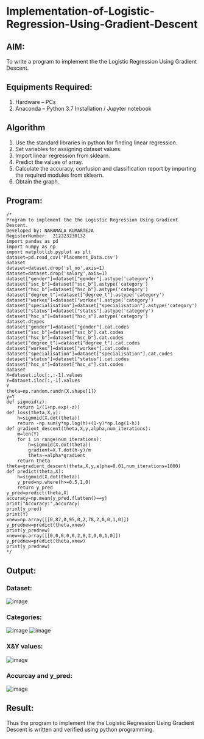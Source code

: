# Implementation-of-Logistic-Regression-Using-Gradient-Descent

## AIM:
To write a program to implement the the Logistic Regression Using Gradient Descent.

## Equipments Required:
1. Hardware – PCs
2. Anaconda – Python 3.7 Installation / Jupyter notebook

## Algorithm
1. Use the standard libraries in python for finding linear regression.
2. Set variables for assigning dataset values.
3. Import linear regression from sklearn.
4. Predict the values of array.
5. Calculate the accuracy, confusion and classification report by importing the required modules from sklearn.
6. Obtain the graph.


## Program:
```
/*
Program to implement the the Logistic Regression Using Gradient Descent.
Developed by: NARAMALA KUMARTEJA
RegisterNumber:  212223230132
import pandas as pd
import numpy as np
import matplotlib.pyplot as plt
dataset=pd.read_csv('Placement_Data.csv')
dataset
dataset=dataset.drop('sl_no',axis=1)
dataset=dataset.drop('salary',axis=1)
dataset["gender"]=dataset["gender"].astype('category')
dataset["ssc_b"]=dataset["ssc_b"].astype('category')
dataset["hsc_b"]=dataset["hsc_b"].astype('category')
dataset["degree_t"]=dataset["degree_t"].astype('category')
dataset["workex"]=dataset["workex"].astype('category')
dataset["specialisation"]=dataset["specialisation"].astype('category')
dataset["status"]=dataset["status"].astype('category')
dataset["hsc_s"]=dataset["hsc_s"].astype('category')
dataset.dtypes
dataset["gender"]=dataset["gender"].cat.codes
dataset["ssc_b"]=dataset["ssc_b"].cat.codes
dataset["hsc_b"]=dataset["hsc_b"].cat.codes
dataset["degree_t"]=dataset["degree_t"].cat.codes
dataset["workex"]=dataset["workex"].cat.codes
dataset["specialisation"]=dataset["specialisation"].cat.codes
dataset["status"]=dataset["status"].cat.codes
dataset["hsc_s"]=dataset["hsc_s"].cat.codes
dataset
X=dataset.iloc[:,:-1].values
Y=dataset.iloc[:,-1].values
Y
theta=np.random.randn(X.shape[1])
y=Y
def sigmoid(z):
    return 1/(1+np.exp(-z))
def loss(theta,X,y):
    h=sigmoid(X.dot(theta))
    return -np.sum(y*np.log(h)+(1-y)*np.log(1-h))
def gradient_descent(theta,X,y,alpha,num_iterations):
    m=len(Y)
    for i in range(num_iterations):
        h=sigmoid(X.dot(theta))
        gradient=X.T.dot(h-y)/m
        theta-=alpha*gradient
    return theta
theta=gradient_descent(theta,X,y,alpha=0.01,num_iterations=1000)
def predict(theta,X):
    h=sigmoid(X.dot(theta))
    y_pred=np.where(h>=0.5,1,0)
    return y_pred
y_pred=predict(theta,X)
accuracy=np.mean(y_pred.flatten()==y)
print("Accuracy:",accuracy)
print(y_pred)
print(Y)
xnew=np.array([[0,87,0,95,0,2,78,2,0,0,1,0]])
y_prednew=predict(theta,xnew)
print(y_prednew)
xnew=np.array([[0,0,0,0,0,2,8,2,0,0,1,0]])
y_prednew=predict(theta,xnew)
print(y_prednew)
*/
```

## Output:
### Dataset:
![image](https://github.com/Jeshwanthkumarpayyavula/-Implementation-of-Logistic-Regression-Using-Gradient-Descent/assets/145742402/83379170-1687-4ab3-a6d2-2ce8348e4105)
### Categories:
![image](https://github.com/Jeshwanthkumarpayyavula/-Implementation-of-Logistic-Regression-Using-Gradient-Descent/assets/145742402/05990e85-c6c2-4a0d-9d2c-f435d38cc6a7)
![image](https://github.com/Jeshwanthkumarpayyavula/-Implementation-of-Logistic-Regression-Using-Gradient-Descent/assets/145742402/f98be794-7139-46b1-a46a-cd6322599348)
### X&Y values:
![image](https://github.com/Jeshwanthkumarpayyavula/-Implementation-of-Logistic-Regression-Using-Gradient-Descent/assets/145742402/4431530a-ca5d-4300-85b2-ae5e974908e7)
### Accurcay and y_pred:
![image](https://github.com/Jeshwanthkumarpayyavula/-Implementation-of-Logistic-Regression-Using-Gradient-Descent/assets/145742402/d796f427-293a-451c-9f8e-f99e6cb386e8)






## Result:
Thus the program to implement the the Logistic Regression Using Gradient Descent is written and verified using python programming.

